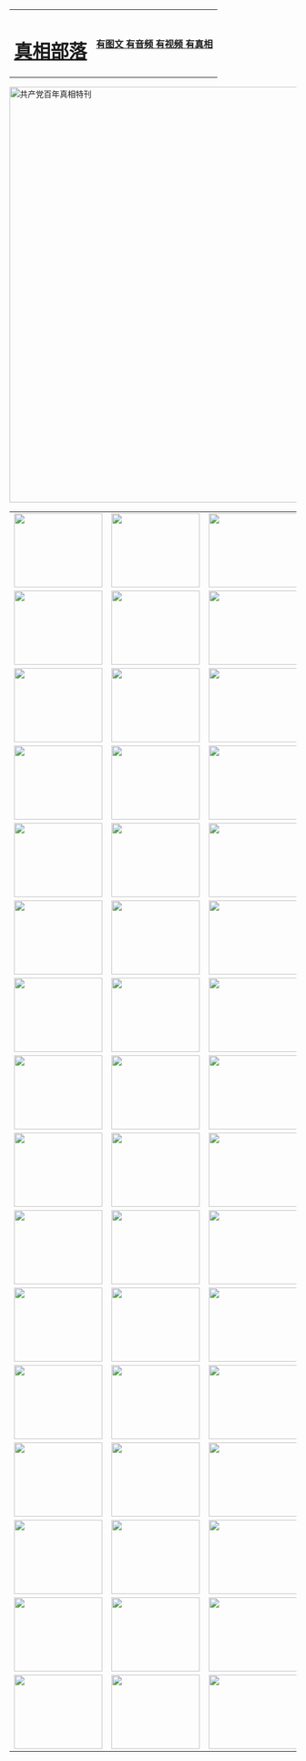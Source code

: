 <table>
<tr>

<td>
	<H1><a href="http://l32.abigcompany.com/zx/">真相部落</a></H1>
</td>
<td>
	<H4><a href="http://l32.abigcompany.com/zx/">有图文 有音频 有视频 有真相</a></H4>
</td>
</tr>
</table>

 <div ><a href="http://l32.abigcompany.com/zx/bngcd/"><img src="http://l32.abigcompany.com/zx/bngcd/gcdbnzx.jpg" width="730"  border="0" alt="共产党百年真相特刊"></a></div>

<table>
<tr>
	<td><a href="http://s29.eleadernet.com/xtr/107/"><img  src ="http://s29.eleadernet.com/pic/2017/02/107.jpg" width="155px" height="130px"></a></td>
	<td><a href="http://s29.eleadernet.com/xtr/829/"><img src ="http://s29.eleadernet.com/pic/2017/02/829.jpg" width="155px" height="130px"></a></td>
	<td><a href="http://s29.eleadernet.com/xtr/69/"><img  src ="http://s29.eleadernet.com/pic/2017/02/69.jpg" width="155px" height="130px"></a></td>
	<td><a href="http://s29.eleadernet.com/xtr/99/"><img  src ="http://s29.eleadernet.com/pic/2017/02/99.jpg" width="155px" height="130px"></a></td>
</tr>
<tr>
	<td><a href="http://s29.eleadernet.com/xtr/40/"><img  src ="http://s29.eleadernet.com/pic/2017/02/40.jpg" width="155px" height="130px"></a></td>
	<td><a href="http://s29.eleadernet.com/xtr/20/"><img  src ="http://s29.eleadernet.com/pic/2017/02/20.jpg" width="155px" height="130px"></a></td>
	<td><a href="http://s29.eleadernet.com/xtr/81/"><img  src ="http://s29.eleadernet.com/pic/2017/02/81.jpg" width="155px" height="130px"></a></td>
	<td><a href="http://s29.eleadernet.com/xtr/2/"><img  src ="http://s29.eleadernet.com/pic/2017/02/2.jpg" width="155px" height="130px"></a></td>
</tr>
<tr>
	<td><a href="http://s29.eleadernet.com/xtr/86/"><img  src ="http://s29.eleadernet.com/pic/2017/02/86.jpg" width="155px" height="130px"></a></td>
	<td><a href="http://s29.eleadernet.com/xtr/109/"><img  src ="http://s29.eleadernet.com/pic/2017/02/109.jpg" width="155px" height="130px"></a></td>
	<td><a href="http://s29.eleadernet.com/xtr/1378/"><img  src ="http://s29.eleadernet.com/pic/2017/02/1378.jpg" width="155px" height="130px"></a></td>
	<td><a href="http://s29.eleadernet.com/xtr/57/"><img  src ="http://s29.eleadernet.com/pic/2017/02/57.jpg" width="155px" height="130px"></a></td>
</tr>
<tr>
	<td><a href="http://s29.eleadernet.com/xtr/1219/"><img  src ="http://s29.eleadernet.com/pic/2017/02/1219.jpg" width="155px" height="130px"></a></td>
	<td><a href="http://s29.eleadernet.com/xtr/1220/"><img  src ="http://s29.eleadernet.com/pic/2017/02/1220.jpg" width="155px" height="130px"></a></td>
	<td><a href="http://s29.eleadernet.com/xtr/1221/"><img  src ="http://s29.eleadernet.com/pic/2017/02/1221.jpg" width="155px" height="130px"></a></td>
	<td><a href="http://s29.eleadernet.com/xtr/51/"><img  src ="http://s29.eleadernet.com/pic/2017/02/51.jpg" width="155px" height="130px"></a></td>
</tr>
<tr>
	<td><a href="http://s29.eleadernet.com/xtr/1055/"><img  src ="http://s29.eleadernet.com/pic/2017/02/1055.jpg" width="155px" height="130px"></a></td>
	<td><a href="http://s29.eleadernet.com/xtr/611/"><img  src ="http://s29.eleadernet.com/pic/2017/02/611.jpg" width="155px" height="130px"></a></td>
	<td><a href="http://s29.eleadernet.com/xtr/1121/"><img  src ="http://s29.eleadernet.com/pic/2017/02/1121.jpg" width="155px" height="130px"></a></td>
	<td><a href="http://s29.eleadernet.com/xtr/610/"><img  src ="http://s29.eleadernet.com/pic/2017/02/610.jpg" width="155px" height="130px"></a></td>
</tr>
<tr>
	<td><a href="http://s29.eleadernet.com/xtr/1128/"><img  src ="http://s29.eleadernet.com/pic/2017/02/1128.jpg" width="155px" height="130px"></a></td>
	<td><a href="http://s29.eleadernet.com/xtr/1395/"><img  src ="http://s29.eleadernet.com/pic/2017/02/1406.jpg" width="155px" height="130px"></a></td>
	<td><a href="http://s29.eleadernet.com/xtr/1407/"><img  src ="http://s29.eleadernet.com/pic/2017/02/1407.jpg" width="155px" height="130px"></a></td>
	<td><a href="http://s29.eleadernet.com/xtr/934/"><img  src ="http://s29.eleadernet.com/pic/2017/02/934.jpg" width="155px" height="130px"></a></td>
</tr>
<tr>
	<td><a href="http://s29.eleadernet.com/xtr/641/"><img  src ="http://s29.eleadernet.com/pic/2017/02/641.jpg" width="155px" height="130px"></a></td>
	<td><a href="http://s29.eleadernet.com/xtr/949/"><img  src ="http://s29.eleadernet.com/pic/2017/02/949.jpg" width="155px" height="130px"></a></td>
	<td><a href="http://s29.eleadernet.com/xtr/112/"><img  src ="http://s29.eleadernet.com/pic/2017/02/112.jpg" width="155px" height="130px"></a></td>
	<td><a href="http://s29.eleadernet.com/xtr/812/"><img  src ="http://s29.eleadernet.com/pic/2017/02/812.jpg" width="155px" height="130px"></a></td>
</tr>
<tr>
	<td><a href="http://s29.eleadernet.com/xtr/103/"><img  src ="http://s29.eleadernet.com/pic/2017/02/103.jpg" width="155px" height="130px"></a></td>
	<td><a href="http://s29.eleadernet.com/xtr/3/"><img  src ="http://s29.eleadernet.com/pic/2017/02/3.jpg" width="155px" height="130px"></a></td>
	<td><A href="http://s29.eleadernet.com/mp4/zx/2015/11/Lkmtt.mp4" target="_blank" title="莲开满天庭"><img  src="http://s29.eleadernet.com/pic/2015/11/Lkmtt3480_jssor.jpg"  width="155px" height="130px"></A></td>
	<td><A href="http://s29.eleadernet.com/mp4/zx/2015/11/2013513.mp4" target="_blank" title="飞旋的法轮"><img  src="http://s29.eleadernet.com/pic/2015/11/falun480_jssor.jpg"  width="155px" height="130px"></A></td>
</tr>
<tr>
	<td><A href="http://s29.eleadernet.com/mp4/zx/2015/11/NYParade.mp4" target="_blank" title="2004年4月10日法轮功纽约大游行"><img  src="http://s29.eleadernet.com/pic/2015/11/nyparade480_jssor.jpg"  width="155px" height="130px"></A></td>
	<td><A href="http://s29.eleadernet.com/mp4/news617/2015/05/WEB_s28093.mp4" target="_blank" title="2015年世界法轮大法日特别报导"><img  src="http://s29.eleadernet.com/pic/2015/11/p6752711a666997037_jssor.jpg"  width="155px" height="130px"></A></td>
	<td><A href="http://s29.eleadernet.com/mp4/news829/2015/11/30211_326650.mp4" target="_blank" title="沧州绑架案连审四天 民众抹泪称审好人"><img  src="http://s29.eleadernet.com/pic/2015/11/changzhou2480_jssor.jpg"  width="155px" height="130px"></A></td>
	<td><A href="http://s29.eleadernet.com/mp4/mhph/2015/10/changzhou.mp4" target="_blank" title="沧州真相--狮城血泪"><img  src="http://s29.eleadernet.com/pic/2015/11/changzhou480_jssor.jpg"  width="155px" height="130px"></A></td>
</tr>
<tr>
	<td><A href="http://s29.eleadernet.com/mp4/mhjd/mhjd_55.mp4" target="_blank" title="正义律师与无罪辩护"><img  src="http://s29.eleadernet.com/pic/2015/11/wzbh480_jssor.jpg"  width="155px" height="130px"></A></td>
	<td><A href="http://s29.eleadernet.com/mp4/zx/2015/11/layerkcs.mp4" target="_blank" title="中国的良心--高智晟律师"><img  src="http://s29.eleadernet.com/pic/2015/11/layerkcs2480_jssor.jpg"  width="155px" height="130px"></A></td>
	<td><A href="http://s29.eleadernet.com/mp4/mhph/2015/10/szxl.mp4" target="_blank" title="神州血泪--北京、大庆、广东、哈尔滨"><img  src="http://s29.eleadernet.com/pic/2015/11/szxl480_jssor.jpg"  width="155px" height="130px"></A></td>
	<td><A href="http://s29.eleadernet.com/mp4/zx/2015/11/TangShanFFXS.mp4" target="_blank" title="真相纪录片：凤凰新生"><img  src="http://s29.eleadernet.com/pic/2015/11/fhxs2480_jssor.jpg"  width="155px" height="130px"></A></td>
</tr>
<tr>
	<td><A href="http://s29.eleadernet.com/mp4/zx/2015/11/jidong.mp4" target="_blank" title="冀东监狱的罪恶"><img  src="http://s29.eleadernet.com/pic/2015/11/jidong480_jssor.jpg"  width="155px" height="130px"></A></td>
	<td><A href="http://s29.eleadernet.com/mp4/mhph/2015/10/tangshan.mp4" target="_blank" title="凤凰血泪"><img  src="http://s29.eleadernet.com/pic/2015/11/tangshan480_jssor.jpg"  width="155px" height="130px"></A>
					</div></td>
	<td>	<A href="http://s29.eleadernet.com/mp4/mhph/2015/10/zfxtzxl.mp4" target="_blank" title="政法系统罪行录--唐山篇"><img  src="http://s29.eleadernet.com/pic/2015/11/zfxtzxl480_jssor.jpg"  width="155px" height="130px"></A></td>
	<td><A href="http://s29.eleadernet.com/mp4/mhph/2015/10/QDBG.mp4" target="_blank" title="青岛悲歌"><img  src="http://s29.eleadernet.com/pic/2015/10/qdbg2480_jssor.jpg"  width="155px" height="130px"></A></td>
</tr>
<tr>
	<td><A href="http://s29.eleadernet.com/mp4/mhph/2015/10/huludao.mp4" target="_blank" title="葫芦岛永恒的见证"><img  src="http://s29.eleadernet.com/pic/2015/10/huludao480_jssor.jpg"  width="155px" height="130px"></A></td>
	<td><A href="http://s29.eleadernet.com/mp4/mhph/2015/10/qbzx.mp4" target="_blank" title="湖畔泉边听真相-济南泉城的传奇"><img  src="http://s29.eleadernet.com/pic/2015/10/hupan480_jssor.jpg"  width="155px" height="130px"></A></td>
	<td><A href="http://s29.eleadernet.com/mp4/mhph/2015/10/baoding_dvd_v2.mp4" target="_blank" title="燕赵悲歌"><img  src="http://s29.eleadernet.com/pic/2015/10/yzbg480_jssor.jpg"  width="155px" height="130px"></A></td>
	<td><A href="http://s29.eleadernet.com/mp4/zx/2015/11/meihuashi_complete_ED2.0.mp4" target="_blank" title="梅花诗完整版"><img  src="http://s29.eleadernet.com/pic/2015/11/mhs480_jssor.jpg"  width="155px" height="130px"></A></td>
</tr>
<tr>
	<td><A href="http://s29.eleadernet.com/mp4/zx/2015/11/fengbei512k.mp4" target="_blank" title="丰碑"><img  src="http://s29.eleadernet.com/pic/2015/11/fongbei480_jssor.jpg"  width="155px" height="130px"></A></td>
	<td><A href="http://s29.eleadernet.com/mp4/zx/2015/11/fytdxComplete.mp4" target="_blank" title="风雨天地行全集"><img  src="http://s29.eleadernet.com/pic/2015/11/fytdxWhite480_jssor.jpg"  width="155px" height="130px"></A></td>
	<td><A href="http://s29.eleadernet.com/mp4/zx/2015/11/JianZheng.mp4" target="_blank" title="见证"><img  src="http://s29.eleadernet.com/pic/2015/11/witness480_jssor.jpg"  width="155px" height="130px"></A></td>
	<td><A href="http://s29.eleadernet.com/mp4/mhph/2015/10/hcym.mp4" target="_blank" title="红朝阴谋"><img  src="http://s29.eleadernet.com/pic/2015/10/hcym480_jssor.jpg"  width="155px" height="130px"></A></td>
</tr>
<tr>
	<td><A href="http://s29.eleadernet.com/mp4/zx/2015/11/zfzxPalV3.mp4" target="_blank" title="是自焚还是骗局"><img  src="http://s29.eleadernet.com/pic/2015/11/zfzx4805_jssor.jpg"  width="155px" height="130px"></A></td>
	<td><A href="http://s29.eleadernet.com/mp4/zx/2015/11/lsdspMsyTd.mp4" target="_blank" title="历史的审判"><img  src="http://s29.eleadernet.com/pic/2015/11/lsdsp480_jssor.jpg"  width="155px" height="130px"></A></td>
	<td><A href="http://s29.eleadernet.com/mp4/news886/2015/11/concat886.mp4" target="_blank" title="一周全球控告江泽民"><img  src="http://s29.eleadernet.com/pic/2015/11/news886480_jssor.jpg"  width="155px" height="130px"></A></td>
	<td><A href="http://s29.eleadernet.com/mp4/news1378/2014/08/CQSD_s0_e4_v2_i0-CQSD_4-video.mp4" target="_blank" title="欧洲的抉择"><img  src="http://s29.eleadernet.com/pic/2015/11/p5143421a564166643-ss_jssor.jpg"  width="155px" height="130px"></A></td>
</tr>
<tr>
	<td><A href="http://s29.eleadernet.com/mp4/zx/2015/11/hk20150720parade.mp4" target="_blank" title="港法轮功反迫害大游行 大陆游客震撼"><img  src="http://s29.eleadernet.com/pic/2015/11/281098-ss_jssor.jpg"  width="155px" height="130px"></A></td>
	<td><A href="http://s29.eleadernet.com/mp4/zx/2015/11/20150720hkParade512k.mp4" target="_blank" title="香港法轮功720游行声援诉江潮"><img  src="http://s29.eleadernet.com/pic/2015/11/2015720parade480_jssor.jpg"  width="155px" height="130px"></A></td>
	<td><A href="http://s29.eleadernet.com/mp4/zx/2015/11/hktdc512.mp4" target="_blank" title="香港退党潮"><img  src="http://s29.eleadernet.com/pic/2015/11/hktdc480_jssor.jpg"  width="155px" height="130px"></A></td>
	<td><A href="http://s29.eleadernet.com/mp4/news413/2015/11/concat413.mp4" target="_blank" title="本月退党精选"><img  src="http://s29.eleadernet.com/pic/2015/11/tuidang480_jssor.jpg"  width="155px" height="130px"></A></td>
</tr>
<tr>
	<td><A href="http://s29.eleadernet.com/mp4/news823/2015/11/TSZG_British_1_QA_A_TSZG-61-1_XinHaoNianZuoZh_P617180.mp4" target="_blank" title="辛灏年：纪念《九评共产党》发表十周年演讲"><img  src="http://s29.eleadernet.com/pic/2015/11/xhn9p10480_jssor.jpg"  width="155px" height="130px"></A></td>
	<td><A href="http://s29.eleadernet.com/mp4/news57/2015/11/JPGCD8.mp4" target="_blank" title="【九评之八】评中国共产党的邪教本质"><img  src="http://s29.eleadernet.com/pic/2015/11/9pkcd8p480_jssor.jpg"  width="155px" height="130px"></A></td>
	<td><A href="http://s29.eleadernet.com/mp4/other/kao.Chih.Sheng_story.mp4"  target="_blank" title="超越恐惧:高智晟的故事"				style="font-size:20px;"><img src="http://s29.eleadernet.com/pic/2016/12/GZS201408070902.jpg"  width="155px" height="130px">
						</A></td>
	<td><A href="http://s29.eleadernet.com/mp4/zx/2016/11/oh10yearsInv.mp4"  target="_blank" title="纪录片《活摘 十年调查》完整版" style="font-size:20px;"><img src="http://s29.eleadernet.com/pic/2016/11/10yearsOHinv.jpg"  width="155px" height="130px">
						</A></td>
</tr>
</table>


